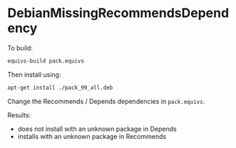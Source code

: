 # DebianMissingRecommendsDependency

To build:
```sh
equivs-build pack.equivs
```


Then install using:
```sh
apt-get install ./pack_99_all.deb
```


Change the Recommends / Depends dependencies in `pack.equivs`.

Results:
* does not install with an unknown package in Depends
* installs with an unknown package in Recommends
